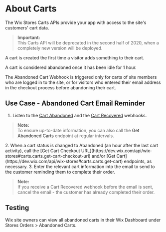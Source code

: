 # About Carts
The Wix Stores Carts APIs provide your app with access to the site's customers' cart data.

<blockquote class='important'>
<p>
  <strong>Important:</strong><br/>
This Carts API will be deprecated in the second half of 2020, when a completely new version will be deployed.
</p>
</blockquote>

A cart is created the first time a visitor adds something to their cart.

A cart is considered abandoned once it has been idle for 1 hour.

The Abandoned Cart Webhook is triggered only for carts of site members who are logged in to the site, or for visitors who entered their email address in the checkout process before abandoning their cart.

## Use Case - Abandoned Cart Email Reminder
1. Listen to the [Cart Abandoned](https://dev.wix.com/api/wix-stores#carts.abandoned-carts.cartabandonedevent) and the [Cart Recovered](https://dev.wix.com/api/wix-stores#carts.abandoned-carts.cartrecoveredevent) webhooks.
<blockquote class='note'>
<p>
  <strong>Note:</strong><br/>
To ensure up-to-date information, you can also call the  <a href:"https://dev.wix.com/api/wix-stores#carts.abandoned-carts.get-abandoned-cart">Get Abandoned Carts</a> endpoint at regular intervals.
</p>
</blockquote>
2. When a cart status is changed to Abandoned (an hour after the last cart activity), call the [Get Cart Checkout URL](https://dev.wix.com/api/wix-stores#carts.carts.get-cart-checkout-url) and/or [Get Cart](https://dev.wix.com/api/wix-stores#carts.carts.get-cart) endpoints, as necessary.  
3. Enter the relevant cart information into the email to send to the customer reminding them to complete their order.
<blockquote class='note'>
<p>
  <strong>Note: </strong><br/>
If you receive a Cart Recovered webhook before the email is sent, cancel the email - the customer has already completed their order.
</p>
</blockquote>

## Testing 
Wix site owners can view all abandoned carts in their Wix Dashboard under Stores Orders > Abandoned Carts.
